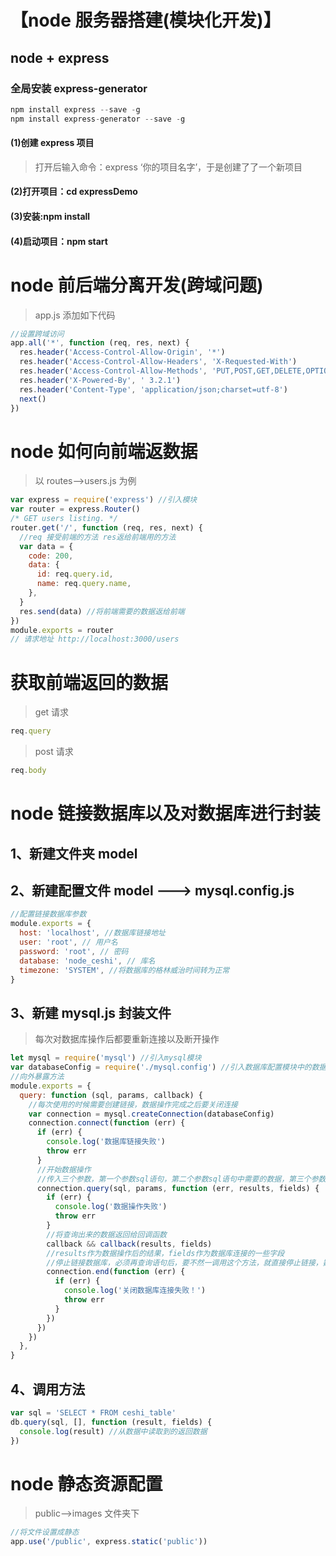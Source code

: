 # 【node 服务器搭建(模块化开发)】

## node + express

### 全局安装 express-generator

```js
npm install express --save -g
npm install express-generator --save -g
```

#### (1)创建 express 项目

> 打开后输入命令：express ‘你的项目名字’，于是创建了了一个新项目

#### (2)打开项目：cd expressDemo

#### (3)安装:npm install

#### (4)启动项目：npm start

# node 前后端分离开发(跨域问题)

> app.js 添加如下代码

```js
//设置跨域访问
app.all('*', function (req, res, next) {
  res.header('Access-Control-Allow-Origin', '*')
  res.header('Access-Control-Allow-Headers', 'X-Requested-With')
  res.header('Access-Control-Allow-Methods', 'PUT,POST,GET,DELETE,OPTIONS')
  res.header('X-Powered-By', ' 3.2.1')
  res.header('Content-Type', 'application/json;charset=utf-8')
  next()
})
```

# node 如何向前端返数据

> 以 routes-->users.js 为例

```js
var express = require('express') //引入模块
var router = express.Router()
/* GET users listing. */
router.get('/', function (req, res, next) {
  //req 接受前端的方法 res返给前端用的方法
  var data = {
    code: 200,
    data: {
      id: req.query.id,
      name: req.query.name,
    },
  }
  res.send(data) //将前端需要的数据返给前端
})
module.exports = router
// 请求地址 http://localhost:3000/users
```

# 获取前端返回的数据

> get 请求

```js
req.query
```

> post 请求

```js
req.body
```

# node 链接数据库以及对数据库进行封装

## 1、新建文件夹 model

## 2、新建配置文件 model ---> mysql.config.js

```js
//配置链接数据库参数
module.exports = {
  host: 'localhost', //数据库链接地址
  user: 'root', // 用户名
  password: 'root', // 密码
  database: 'node_ceshi', // 库名
  timezone: 'SYSTEM', //将数据库的格林威治时间转为正常
}
```

## 3、新建 mysql.js 封装文件

> 每次对数据库操作后都要重新连接以及断开操作

```js
let mysql = require('mysql') //引入mysql模块
var databaseConfig = require('./mysql.config') //引入数据库配置模块中的数据
//向外暴露方法
module.exports = {
  query: function (sql, params, callback) {
    //每次使用的时候需要创建链接，数据操作完成之后要关闭连接
    var connection = mysql.createConnection(databaseConfig)
    connection.connect(function (err) {
      if (err) {
        console.log('数据库链接失败')
        throw err
      }
      //开始数据操作
      //传入三个参数，第一个参数sql语句，第二个参数sql语句中需要的数据，第三个参数回调函数
      connection.query(sql, params, function (err, results, fields) {
        if (err) {
          console.log('数据操作失败')
          throw err
        }
        //将查询出来的数据返回给回调函数
        callback && callback(results, fields)
        //results作为数据操作后的结果，fields作为数据库连接的一些字段
        //停止链接数据库，必须再查询语句后，要不然一调用这个方法，就直接停止链接，数据操作就会失败
        connection.end(function (err) {
          if (err) {
            console.log('关闭数据库连接失败！')
            throw err
          }
        })
      })
    })
  },
}
```

## 4、调用方法

```js
var sql = 'SELECT * FROM ceshi_table'
db.query(sql, [], function (result, fields) {
  console.log(result) //从数据中读取到的返回数据
})
```

# node 静态资源配置

> public-->images 文件夹下

```js
//将文件设置成静态
app.use('/public', express.static('public'))
```
